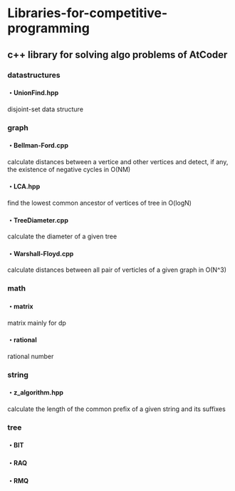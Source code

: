 # Libraries-for-competitive-programming

## c++ library for solving algo problems of AtCoder

### datastructures
####   ・UnionFind.hpp
disjoint-set data structure

### graph
#### ・Bellman-Ford.cpp
calculate distances between a vertice and other vertices and detect, if any, the existence of negative cycles in O(NM)

#### ・LCA.hpp
find the lowest common ancestor of vertices of tree in O(logN)

#### ・TreeDiameter.cpp
calculate the diameter of a given tree

#### ・Warshall-Floyd.cpp
calculate distances between all pair of verticles of a given graph in O(N^3)
            
### math
#### ・matrix
matrix mainly for dp
#### ・rational
rational number

### string
#### ・z_algorithm.hpp
calculate the length of the common prefix of a given string and its suffixes
            
### tree
#### ・BIT
#### ・RAQ
#### ・RMQ
